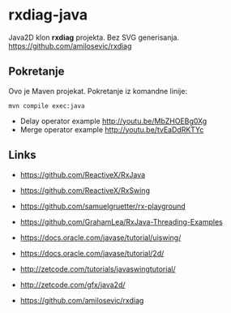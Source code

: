 # rxdiag-java

Java2D klon **rxdiag** projekta. Bez SVG generisanja. https://github.com/amilosevic/rxdiag

## Pokretanje

Ovo je Maven projekat. Pokretanje iz komandne linije:

```
mvn compile exec:java
```
 - Delay operator example http://youtu.be/MbZHOEBg0Xg
 - Merge operator example http://youtu.be/tvEaDdRKTYc

## Links

- https://github.com/ReactiveX/RxJava
- https://github.com/ReactiveX/RxSwing
- https://github.com/samuelgruetter/rx-playground
- https://github.com/GrahamLea/RxJava-Threading-Examples

- https://docs.oracle.com/javase/tutorial/uiswing/
- https://docs.oracle.com/javase/tutorial/2d/

- http://zetcode.com/tutorials/javaswingtutorial/
- http://zetcode.com/gfx/java2d/

- https://github.com/amilosevic/rxdiag
